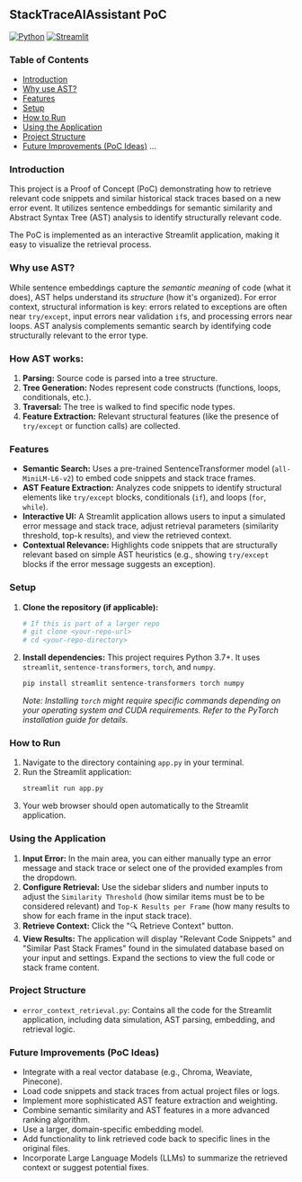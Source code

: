## StackTraceAIAssistant PoC

[![Python](https://img.shields.io/badge/python-3.7%2B-blue)](https://www.python.org/)
[![Streamlit](https://img.shields.io/badge/streamlit-app-brightgreen)](https://streamlit.io/)

### Table of Contents

- [Introduction](#introduction)
- [Why use AST?](#why-use-ast)
- [Features](#features)
- [Setup](#setup)
- [How to Run](#how-to-run)
- [Using the Application](#using-the-application)
- [Project Structure](#project-structure)
- [Future Improvements (PoC Ideas)](#future-improvements-poc-ideas)
...

### Introduction

This project is a Proof of Concept (PoC) demonstrating how to retrieve relevant code snippets and similar historical stack traces based on a new error event. It utilizes sentence embeddings for semantic similarity and Abstract Syntax Tree (AST) analysis to identify structurally relevant code.

The PoC is implemented as an interactive Streamlit application, making it easy to visualize the retrieval process.

### Why use AST?

While sentence embeddings capture the *semantic meaning* of code (what it does), AST helps understand its *structure* (how it's organized). For error context, structural information is key: errors related to exceptions are often near `try/except`, input errors near validation `if`s, and processing errors near loops. AST analysis complements semantic search by identifying code structurally relevant to the error type.

### How AST works:  

1.  **Parsing:** Source code is parsed into a tree structure.
2.  **Tree Generation:** Nodes represent code constructs (functions, loops, conditionals, etc.).
3.  **Traversal:** The tree is walked to find specific node types.
4.  **Feature Extraction:** Relevant structural features (like the presence of `try/except` or function calls) are collected.

### Features

*   **Semantic Search:** Uses a pre-trained SentenceTransformer model (`all-MiniLM-L6-v2`) to embed code snippets and stack trace frames.
*   **AST Feature Extraction:** Analyzes code snippets to identify structural elements like `try/except` blocks, conditionals (`if`), and loops (`for`, `while`).
*   **Interactive UI:** A Streamlit application allows users to input a simulated error message and stack trace, adjust retrieval parameters (similarity threshold, top-k results), and view the retrieved context.
*   **Contextual Relevance:** Highlights code snippets that are structurally relevant based on simple AST heuristics (e.g., showing `try/except` blocks if the error message suggests an exception).

### Setup

1.  **Clone the repository (if applicable):**
    ```bash
    # If this is part of a larger repo
    # git clone <your-repo-url>
    # cd <your-repo-directory>
    ```

2.  **Install dependencies:**
    This project requires Python 3.7+. It uses `streamlit`, `sentence-transformers`, `torch`, and `numpy`.
    ```bash
    pip install streamlit sentence-transformers torch numpy
    ```
    *Note: Installing `torch` might require specific commands depending on your operating system and CUDA requirements. Refer to the PyTorch installation guide for details.*

### How to Run

1.  Navigate to the directory containing `app.py` in your terminal.
2.  Run the Streamlit application:
    ```bash
    streamlit run app.py
    ```
3.  Your web browser should open automatically to the Streamlit application.

### Using the Application

1.  **Input Error:** In the main area, you can either manually type an error message and stack trace or select one of the provided examples from the dropdown.
2.  **Configure Retrieval:** Use the sidebar sliders and number inputs to adjust the `Similarity Threshold` (how similar items must be to be considered relevant) and `Top-K Results per Frame` (how many results to show for each frame in the input stack trace).
3.  **Retrieve Context:** Click the "🔍 Retrieve Context" button.
4.  **View Results:** The application will display "Relevant Code Snippets" and "Similar Past Stack Frames" found in the simulated database based on your input and settings. Expand the sections to view the full code or stack frame content.

### Project Structure

*   `error_context_retrieval.py`: Contains all the code for the Streamlit application, including data simulation, AST parsing, embedding, and retrieval logic.

### Future Improvements (PoC Ideas)

*   Integrate with a real vector database (e.g., Chroma, Weaviate, Pinecone).
*   Load code snippets and stack traces from actual project files or logs.
*   Implement more sophisticated AST feature extraction and weighting.
*   Combine semantic similarity and AST features in a more advanced ranking algorithm.
*   Use a larger, domain-specific embedding model.
*   Add functionality to link retrieved code back to specific lines in the original files.
*   Incorporate Large Language Models (LLMs) to summarize the retrieved context or suggest potential fixes.
